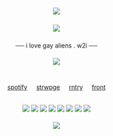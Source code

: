 <h5 align="center">
<img src="https://files.catbox.moe/1dc41j.png"/>
</h5> 
<h5 align="center">
<img src="https://64.media.tumblr.com/4bd4f5202bdb4da404bac76d1b5cea3d/d0cd720c547da6ee-84/s2048x3072/c3a12fa0777ddfc6e887a0701f53a16dcf45ae1f.pnj"/>
</h5>  

<p align="center">
 ──  i love gay aliens . w2i ── 
</p> 
<h5 align="center">
<img src="https://64.media.tumblr.com/674cf97550da5d7f5b19293dac37e8ef/0bfeac6e8ec42f4c-53/s250x400/37ce288e8e046a6ad8d906a96610d64b40e9f867.gifv"/>
</h5>
<div align="center">

   <br> [spotify](https://open.spotify.com/user/n0gmcgko2oyy09zlxuxh017ih) ㅤ [strwpge](https://blitzy.straw.page) ㅤ [rntry](https://rentry.co/seniyzyy) ㅤ [front](https://pluralkit.xyz/f/mljaa) <br><br>

<img src="https://images-wixmp-ed30a86b8c4ca887773594c2.wixmp.com/f/569ba561-561d-4e23-9fb2-a7b460d7ae1f/dar6a44-63e00917-ce15-4595-af22-822631531e91.png?token=eyJ0eXAiOiJKV1QiLCJhbGciOiJIUzI1NiJ9.eyJzdWIiOiJ1cm46YXBwOjdlMGQxODg5ODIyNjQzNzNhNWYwZDQxNWVhMGQyNmUwIiwiaXNzIjoidXJuOmFwcDo3ZTBkMTg4OTgyMjY0MzczYTVmMGQ0MTVlYTBkMjZlMCIsIm9iaiI6W1t7InBhdGgiOiJcL2ZcLzU2OWJhNTYxLTU2MWQtNGUyMy05ZmIyLWE3YjQ2MGQ3YWUxZlwvZGFyNmE0NC02M2UwMDkxNy1jZTE1LTQ1OTUtYWYyMi04MjI2MzE1MzFlOTEucG5nIn1dXSwiYXVkIjpbInVybjpzZXJ2aWNlOmZpbGUuZG93bmxvYWQiXX0.9Z8b9UuSUeS6gC03pSxIGNiV5bpI7UBllL2C8mVCaDg"/> <img src="https://images-wixmp-ed30a86b8c4ca887773594c2.wixmp.com/f/9d0900e5-a6ab-4b7c-bae1-5f4f41acaa44/ddx6x7r-90ccb993-a895-4463-a8c5-7533d67487f9.png/v1/fill/w_99,h_56,q_80,strp/solar_opposites_pupa_stamp_by_apexigod_ddx6x7r-fullview.jpg?token=eyJ0eXAiOiJKV1QiLCJhbGciOiJIUzI1NiJ9.eyJzdWIiOiJ1cm46YXBwOjdlMGQxODg5ODIyNjQzNzNhNWYwZDQxNWVhMGQyNmUwIiwiaXNzIjoidXJuOmFwcDo3ZTBkMTg4OTgyMjY0MzczYTVmMGQ0MTVlYTBkMjZlMCIsIm9iaiI6W1t7ImhlaWdodCI6Ijw9NTYiLCJwYXRoIjoiXC9mXC85ZDA5MDBlNS1hNmFiLTRiN2MtYmFlMS01ZjRmNDFhY2FhNDRcL2RkeDZ4N3ItOTBjY2I5OTMtYTg5NS00NDYzLWE4YzUtNzUzM2Q2NzQ4N2Y5LnBuZyIsIndpZHRoIjoiPD05OSJ9XV0sImF1ZCI6WyJ1cm46c2VydmljZTppbWFnZS5vcGVyYXRpb25zIl19.y6ZNQezqd4xYwHdhPmoR5CSK3R2RO9W8KXoeovR4j_k"/> <img src="https://images-wixmp-ed30a86b8c4ca887773594c2.wixmp.com/f/aeadf0ae-fd22-427f-a563-fbfe64f3c890/ddl35sw-9b94ef0e-764c-48f4-8d94-74b36a1ae339.png?token=eyJ0eXAiOiJKV1QiLCJhbGciOiJIUzI1NiJ9.eyJzdWIiOiJ1cm46YXBwOjdlMGQxODg5ODIyNjQzNzNhNWYwZDQxNWVhMGQyNmUwIiwiaXNzIjoidXJuOmFwcDo3ZTBkMTg4OTgyMjY0MzczYTVmMGQ0MTVlYTBkMjZlMCIsIm9iaiI6W1t7InBhdGgiOiJcL2ZcL2FlYWRmMGFlLWZkMjItNDI3Zi1hNTYzLWZiZmU2NGYzYzg5MFwvZGRsMzVzdy05Yjk0ZWYwZS03NjRjLTQ4ZjQtOGQ5NC03NGIzNmExYWUzMzkucG5nIn1dXSwiYXVkIjpbInVybjpzZXJ2aWNlOmZpbGUuZG93bmxvYWQiXX0.M3ohyvwrgmi7k3-kR16Uq296csL5o_uMKS8_rU0GPwI"/> <img src="https://images-wixmp-ed30a86b8c4ca887773594c2.wixmp.com/f/572c3e95-d936-4d0c-a37e-b74342917616/d3lbiwj-8355ad8f-35cd-4ed7-892d-a2b14908cfd8.png?token=eyJ0eXAiOiJKV1QiLCJhbGciOiJIUzI1NiJ9.eyJzdWIiOiJ1cm46YXBwOjdlMGQxODg5ODIyNjQzNzNhNWYwZDQxNWVhMGQyNmUwIiwiaXNzIjoidXJuOmFwcDo3ZTBkMTg4OTgyMjY0MzczYTVmMGQ0MTVlYTBkMjZlMCIsIm9iaiI6W1t7InBhdGgiOiJcL2ZcLzU3MmMzZTk1LWQ5MzYtNGQwYy1hMzdlLWI3NDM0MjkxNzYxNlwvZDNsYml3ai04MzU1YWQ4Zi0zNWNkLTRlZDctODkyZC1hMmIxNDkwOGNmZDgucG5nIn1dXSwiYXVkIjpbInVybjpzZXJ2aWNlOmZpbGUuZG93bmxvYWQiXX0.BWt5IhpCBccelR76cEuMjf7J4SmvNxDonMnx4FDzaJU"/> <img src="https://images-wixmp-ed30a86b8c4ca887773594c2.wixmp.com/f/127dc048-75b6-4ab4-a8b0-7db83f152380/d1a8ya8-54ed9b08-0222-4954-8109-a03e88a36b22.gif?token=eyJ0eXAiOiJKV1QiLCJhbGciOiJIUzI1NiJ9.eyJzdWIiOiJ1cm46YXBwOjdlMGQxODg5ODIyNjQzNzNhNWYwZDQxNWVhMGQyNmUwIiwiaXNzIjoidXJuOmFwcDo3ZTBkMTg4OTgyMjY0MzczYTVmMGQ0MTVlYTBkMjZlMCIsIm9iaiI6W1t7InBhdGgiOiJcL2ZcLzEyN2RjMDQ4LTc1YjYtNGFiNC1hOGIwLTdkYjgzZjE1MjM4MFwvZDFhOHlhOC01NGVkOWIwOC0wMjIyLTQ5NTQtODEwOS1hMDNlODhhMzZiMjIuZ2lmIn1dXSwiYXVkIjpbInVybjpzZXJ2aWNlOmZpbGUuZG93bmxvYWQiXX0.1v3rCgwrD0UME8NnBuEb0Au4k5vc21ddvJ-DkeeOb_Y"/> <img src="https://images-wixmp-ed30a86b8c4ca887773594c2.wixmp.com/f/51f4ffbe-2b9e-478f-a8d0-d3c92bbd77e1/dhg8j3j-5d52364e-47c3-4592-89f3-e521434fffa3.gif?token=eyJ0eXAiOiJKV1QiLCJhbGciOiJIUzI1NiJ9.eyJzdWIiOiJ1cm46YXBwOjdlMGQxODg5ODIyNjQzNzNhNWYwZDQxNWVhMGQyNmUwIiwiaXNzIjoidXJuOmFwcDo3ZTBkMTg4OTgyMjY0MzczYTVmMGQ0MTVlYTBkMjZlMCIsIm9iaiI6W1t7InBhdGgiOiJcL2ZcLzUxZjRmZmJlLTJiOWUtNDc4Zi1hOGQwLWQzYzkyYmJkNzdlMVwvZGhnOGozai01ZDUyMzY0ZS00N2MzLTQ1OTItODlmMy1lNTIxNDM0ZmZmYTMuZ2lmIn1dXSwiYXVkIjpbInVybjpzZXJ2aWNlOmZpbGUuZG93bmxvYWQiXX0.YqUC87Ft-jiYEkvfMctn9mKdzjUx7dHzrgity3v8MVs"/> <img src="https://i.postimg.cc/YSxQwZZN/684-sin-t-tulo-20240503200049.png"/> <img src="https://images-wixmp-ed30a86b8c4ca887773594c2.wixmp.com/f/b79f1b32-da03-40e5-80de-10584aeb92f2/dbi0vut-ae2be18c-76af-43ea-b5e4-4360203a86f1.gif?token=eyJ0eXAiOiJKV1QiLCJhbGciOiJIUzI1NiJ9.eyJzdWIiOiJ1cm46YXBwOjdlMGQxODg5ODIyNjQzNzNhNWYwZDQxNWVhMGQyNmUwIiwiaXNzIjoidXJuOmFwcDo3ZTBkMTg4OTgyMjY0MzczYTVmMGQ0MTVlYTBkMjZlMCIsIm9iaiI6W1t7InBhdGgiOiJcL2ZcL2I3OWYxYjMyLWRhMDMtNDBlNS04MGRlLTEwNTg0YWViOTJmMlwvZGJpMHZ1dC1hZTJiZTE4Yy03NmFmLTQzZWEtYjVlNC00MzYwMjAzYTg2ZjEuZ2lmIn1dXSwiYXVkIjpbInVybjpzZXJ2aWNlOmZpbGUuZG93bmxvYWQiXX0.KsiRmBnnTts5aL1inmLrcF1wkrHVxtRCQ2d777Qg4L0"/>

</div>
<h5 align="center">
<img src="https://64.media.tumblr.com/4bd4f5202bdb4da404bac76d1b5cea3d/d0cd720c547da6ee-84/s2048x3072/c3a12fa0777ddfc6e887a0701f53a16dcf45ae1f.pnj"/>
</h5>

